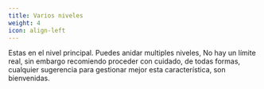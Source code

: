 ```yaml
---
title: Varios niveles
weight: 4
icon: align-left
---
```


Estas en el nivel principal. Puedes anidar multiples niveles, No hay un límite real, sin embargo recomiendo proceder con cuidado, de todas formas, cualquier sugerencia para gestionar mejor esta característica, son bienvenidas.

